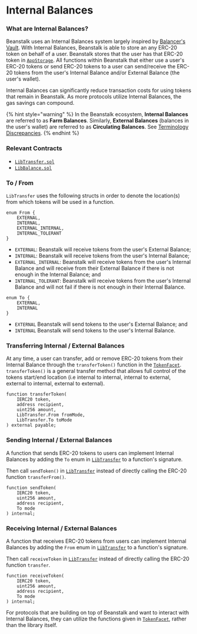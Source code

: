 # Internal Balances

### What are Internal Balances? <a href="#what-are-internal-balances" id="what-are-internal-balances"></a>

Beanstalk uses an Internal Balances system largely inspired by [Balancer's Vault](https://docs.balancer.fi/getting-started/faqs/the-vault#what-are-internal-user-balances). With Internal Balances, Beanstalk is able to store an any ERC-20 token on behalf of a user. Beanstalk stores that the user has that ERC-20 token in [`AppStorage`](app-storage.md). All functions within Beanstalk that either use a user's ERC-20 tokens or send ERC-20 tokens to a user can send/receive the ERC-20 tokens from the user's Internal Balance and/or External Balance (the user's wallet).

Internal Balances can significantly reduce transaction costs for using tokens that remain in Beanstalk. As more protocols utilize Internal Balances, the gas savings can compound.

{% hint style="warning" %}
In the Beanstalk ecosystem, **Internal Balances** are referred to as **Farm Balances**. Similarly, **External Balances** (balances in the user's wallet) are referred to as **Circulating Balances**. See [Terminology Discrepancies](../misc/terminology-discrepancies.md).
{% endhint %}

### Relevant Contracts <a href="#associated-contracts" id="associated-contracts"></a>

* [`LibTransfer.sol`](https://github.com/BeanstalkFarms/Beanstalk-Replanted/blob/master/protocol/contracts/libraries/Token/LibTransfer.sol)
* [`LibBalance.sol`](https://github.com/BeanstalkFarms/Beanstalk/blob/master/protocol/contracts/libraries/Token/LibBalance.sol)

### To / From

`LibTransfer` uses the following structs in order to denote the location(s) from which tokens will be used in a function.

```solidity
enum From {
    EXTERNAL,
    INTERNAL,
    EXTERNAL_INTERNAL,
    INTERNAL_TOLERANT
}
```

* `EXTERNAL`: Beanstalk will receive tokens from the user's External Balance;
* `INTERNAL`: Beanstalk will receive tokens from the user's Internal Balance;
* `EXTERNAL_INTERNAL`: Beanstalk will receive tokens from the user's Internal Balance and will receive from their External Balance if there is not enough in the Internal Balance; and
* `INTERNAL_TOLERANT`: Beanstalk will receive tokens from the user's Internal Balance and will not fail if there is not enough in their Internal Balance.

```solidity
enum To {
    EXTERNAL,
    INTERNAL
}
```

* `EXTERNAL` Beanstalk will send tokens to the user's External Balance; and
* `INTERNAL` Beanstalk will send tokens to the user's Internal Balance.

### Transferring Internal / External Balances <a href="#transferring-internal-external-balances" id="transferring-internal-external-balances"></a>

At any time, a user can transfer, add or remove ERC-20 tokens from their Internal Balance through the `transferToken()` function in the [`TokenFacet`](../protocol/depot/token-facet.md). `transferToken()` is a general transfer method that allows full control of the tokens start/end location (i.e internal to internal, internal to external, external to internal, external to external).

```solidity
function transferToken(
    IERC20 token,
    address recipient,
    uint256 amount,
    LibTransfer.From fromMode,
    LibTransfer.To toMode
) external payable;
```

### Sending Internal / External Balances <a href="#sending-internal-external-balances" id="sending-internal-external-balances"></a>

A function that sends ERC-20 tokens to users can implement Internal Balances by adding the `To` enum in [`LibTransfer`](https://github.com/BeanstalkFarms/Beanstalk/blob/master/protocol/contracts/libraries/Token/LibTransfer.sol) to a function's signature.

Then call `sendToken()` in [`LibTransfer`](https://github.com/BeanstalkFarms/Beanstalk/blob/master/protocol/contracts/libraries/Token/LibTransfer.sol) instead of directly calling the ERC-20 function `transferFrom()`.

```solidity
function sendToken(
    IERC20 token,
    uint256 amount,
    address recipient,
    To mode
) internal;
```

### Receiving Internal / External Balances <a href="#receiving-internal-external-balances" id="receiving-internal-external-balances"></a>

A function that receives ERC-20 tokens from users can implement Internal Balances by adding the `From` enum in [`LibTransfer`](https://github.com/BeanstalkFarms/Beanstalk/blob/master/protocol/contracts/libraries/Token/LibTransfer.sol) to a function's signature.

Then call `receiveToken` in [`LibTransfer`](https://github.com/BeanstalkFarms/Beanstalk/blob/master/protocol/contracts/libraries/Token/LibTransfer.sol) instead of directly calling the ERC-20 function `transfer`.

```solidity
function receiveToken(
    IERC20 token,
    uint256 amount,
    address recipient,
    To mode
) internal;
```

For protocols that are building on top of Beanstalk and want to interact with Internal Balances, they can utilize the functions given in [`TokenFacet`](https://github.com/BeanstalkFarms/Beanstalk/blob/master/protocol/contracts/farm/facets/TokenFacet.sol), rather than the library itself.
